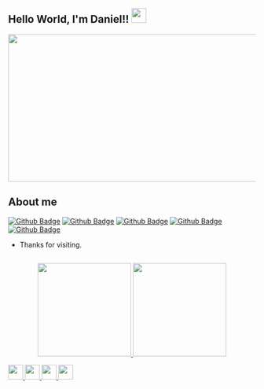 ## Hello World, I'm Daniel!! <img src=https://github.com/TheDudeThatCode/TheDudeThatCode/blob/master/Assets/Earth.gif width="30">

   <img src=https://camo.githubusercontent.com/629b238efc96d00b4a35a0918d143867a1a84b40c43a269c34ed8ce0cbef9496/68747470733a2f2f643276347a6938706c36346e78742e636c6f756466726f6e742e6e65742f6a6176617363726970742d73656f2f35393438616266633065326466352e30323837363539312e676966 width="700" height="300">
   
   ##
   
   ## About me


[![Github Badge](https://img.shields.io/badge/-Github-000?style=flat-square&logo=Github&logoColor=white&link=https://github.com/D3DOK)](https://github.com/D3DOK)
[![Github Badge](https://img.shields.io/badge/-LinkedIn-blue?style=flat-square&logo=Linkedin&logoColor=white&link=https://www.linkedin.com/in/daniel-rodrigues-da-silva-53491b15a/)](https://www.linkedin.com/in/daniel-rodrigues-da-silva-53491b15a/)
[![Github Badge](https://img.shields.io/badge/-Twitter-blue?style=flat-square&logo=Twitter&logoColor=white&link=https://twitter.com/D3DOK1993)](https://twitter.com/D3DOK1993)
[![Github Badge](https://img.shields.io/badge/-Facebook-blue?style=flat-square&logo=Facebook&logoColor=white&link=https://www.facebook.com/daniel.rodrigues.7121)](https://www.facebook.com/daniel.rodrigues.7121)
[![Github Badge](https://img.shields.io/badge/-Youtube-red?style=flat-square&logo=Youtube&logoColor=white&link=https://www.youtube.com/channel/UCrVFI_usiQXu4wfXa4ow5Lw)](https://www.youtube.com/channel/UCrVFI_usiQXu4wfXa4ow5Lw)




- Thanks for visiting.


##

<div align="center">
  <a href="https://github.com/D3DOK">
  <img height="190em" src="https://github-readme-stats.vercel.app/api?username=D3DOK&show_icons=true&theme=omni&include_all_commits=true&count_private=true"/>
  <img height="190em" src="https://github-readme-stats.vercel.app/api/top-langs/?username=D3DOK&layout=compact&langs_count=7&theme=omni"/>
</div>
   

<code><img height="30" src="https://img.shields.io/badge/Git-F05032?style=for-the-badge&logo=git&logoColor=white"></code>
<code><img height="30" src="https://img.shields.io/badge/JavaScript-323330?style=for-the-badge&logo=javascript&logoColor=F7DF1E"></code>
<code><img height="30" src="https://img.shields.io/badge/HTML-239120?style=for-the-badge&logo=html5&logoColor=white"></code>
<code><img height="30" src="https://img.shields.io/badge/CSS-239120?&style=for-the-badge&logo=css3&logoColor=white"></code>
  
 
  
<!--
**D3DOK/D3DOK** is a ✨ _special_ ✨ repository because its `README.md` (this file) appears on your GitHub profile.

Here are some ideas to get you started:

- 🔭 I’m currently working on ...
- 🌱 I’m currently learning ...
- 👯 I’m looking to collaborate on ...
- 🤔 I’m looking for help with ...
- 💬 Ask me about ...
- 📫 How to reach me: ...
- 😄 Pronouns: ...
- ⚡ Fun fact: ...
-->
